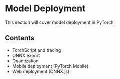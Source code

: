 # Model Deployment

This section will cover model deployment in PyTorch.

## Contents
- TorchScript and tracing
- ONNX export
- Quantization
- Mobile deployment (PyTorch Mobile)
- Web deployment (ONNX.js) 